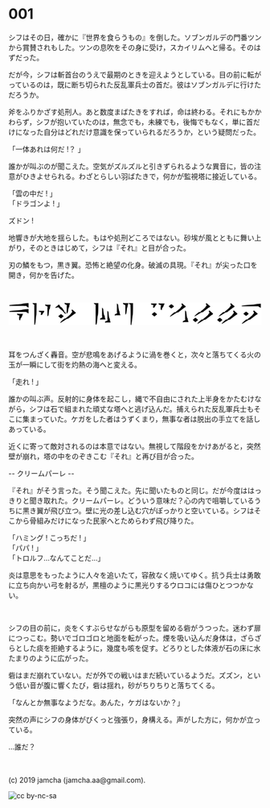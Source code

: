 

# 001

シフはその日，確かに『世界を食らうもの』を倒した。ソブンガルデの門番ツンから賞賛されもした。ツンの息吹をその身に受け，スカイリムへと帰る。そのはずだった。

だが今，シフは斬首台のうえで最期のときを迎えようとしている。目の前に転がっているのは，既に断ち切られた反乱軍兵士の首だ。彼はソブンガルデに行けただろうか。

斧をふりかざす処刑人。あと数度まばたきをすれば，命は終わる。それにもかかわらず，シフが抱いていたのは，無念でも，未練でも，後悔でもなく，単に首だけになった自分はどれだけ意識を保っていられるだろうか，という疑問だった。

「一体あれは何だ !？ 」

誰かが叫ぶのが聞こえた。空気がズルズルと引きずられるような異音に，皆の注意がひきよせられる。わざとらしい羽ばたきで，何かが監視塔に接近している。

「雲の中だ ! 」  
「ドラゴンよ ! 」  

ズドン !

地響きが大地を揺らした。もはや処刑どころではない。砂埃が風とともに舞い上がり，そのときはじめて，シフは『それ』と目が合った。

刃の鱗をもつ，黒き翼。恐怖と絶望の化身。破滅の具現。『それ』が尖った口を開き，何かを告げた。

<br>

![kriimupaalle](./img/title.png)

<br>

耳をつんざく轟音。空が悲鳴をあげるように渦を巻くと，次々と落ちてくる火の玉が一瞬にして街を灼熱の海へと変える。

「走れ ! 」

誰かの叫ぶ声。反射的に身体を起こし，縄で不自由にされた上半身をかたむけながら，シフは石で組まれた頑丈な塔へと逃げ込んだ。捕えられた反乱軍兵士もそこに集まっていた。ケガをした者はうずくまり，無事な者は脱出の手立てを話しあっている。

近くに寄って敵対されるのは本意ではない。無視して階段をかけあがると，突然壁が崩れ，塔の中をのぞきこむ『それ』と再び目が合った。

-- クリームパーレ --

『それ』がそう言った。そう聞こえた。先に聞いたものと同じ。だが今度ははっきりと聞き取れた。クリームパーレ。どういう意味だ？心の内で咀嚼しているうちに黒き翼が飛び立つ。壁に光の差し込む穴がぽっかりと空いている。シフはそこから骨組みだけになった民家へとためらわず飛び降りた。

「ハミング ! こっちだ ! 」  
「パパ ! 」  
「トロルフ…なんてことだ…」  

炎は意思をもったように人々を追いたて，容赦なく焼いてゆく。抗う兵士は勇敢に立ち向かい弓を射るが，黒檀のように黒光りするウロコには傷ひとつつかない。

<br>

シフの目の前に，炎をくすぶらせながらも原型を留める砦がうつった。迷わず扉につっこむ。勢いでゴロゴロと地面を転がった。煙を吸い込んだ身体は，ざらざらとした痰を拒絶するように，幾度も咳を促す。どろりとした体液が石の床に水たまりのように広がった。

砦はまだ崩れていない。だが外での戦いはまだ続いているようだ。ズズン，という低い音が腹に響くたび，砦は揺れ，砂がちりちりと落ちてくる。

「なんとか無事なようだな。あんた，ケガはないか？」

突然の声にシフの身体がびくっと強張り，身構える。声がした方に，何かが立っている。

…誰だ？

<br>
<br>
(c) 2019 jamcha (jamcha.aa@gmail.com).

![cc by-nc-sa](https://i.creativecommons.org/l/by-nc-sa/4.0/88x31.png)


